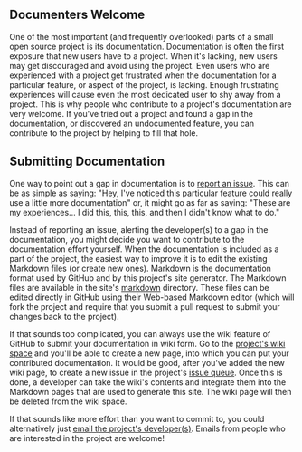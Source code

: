 ## Documenters Welcome

One of the most important (and frequently overlooked) parts of a small open source project is its documentation.  Documentation is often the first 
exposure that new users have to a project.  When it's lacking, new users may get discouraged and avoid using the project.  Even users who are 
experienced with a project get frustrated when the documentation for a particular feature, or aspect of the project, is lacking.  Enough frustrating 
experiences will cause even the most dedicated user to shy away from a project.  This is why people who contribute to a project's documentation are 
very welcome.  If you've tried out a project and found a gap in the documentation, or discovered an undocumented feature, you can contribute to the 
project by helping to fill that hole.

## Submitting Documentation

One way to point out a gap in documentation is to <a href="https://github.com/ksclarke/solr-iso639-filter/issues" title="Issues" target="_blank">report 
an issue</a>.  This can be as simple as saying: "Hey, I've noticed this particular feature could really use a little more documentation" or, it might 
go as far as saying: "These are my experiences... I did this, this, this, and then I didn't know what to do."

Instead of reporting an issue, alerting the developer(s) to a gap in the documentation, you might decide you want to contribute to the documentation 
effort yourself.  When the documentation is included as a part of the project, the easiest way to improve it is to edit the existing Markdown files 
(or create new ones).  Markdown is the documentation format used by GitHub and by this project's site generator.  The Markdown files are available in 
the site's <a href="https://github.com/ksclarke/solr-iso639-filter/tree/master/src/site/markdown" target="_blank">markdown</a> directory.  These files 
can be edited directly in GitHub using their Web-based Markdown editor (which will fork the project and require that you submit a pull request to 
submit your changes back to the project).

If that sounds too complicated, you can always use the wiki feature of GitHub to submit your documentation in wiki form.  Go to the <a 
href="https://github.com/ksclarke/solr-iso639-filter/wiki" target="_blank">project's wiki space</a> and you'll be able to create a new page, into which 
you can put your contributed documentation.  It would be good, after you've added the new wiki page, to create a new issue in the project's <a 
href="https://github.com/ksclarke/solr-iso639-filter/issues" title="Issues" target="_blank">issue queue</a>.  Once this is done, a developer can take 
the wiki's contents and integrate them into the Markdown pages that are used to generate this site.  The wiki page will then be deleted from the wiki 
space.

If that sounds like more effort than you want to commit to, you could alternatively just [email the project's developer(s)](team-list.html "email the 
project's developer(s)").  Emails from people who are interested in the project are welcome!
